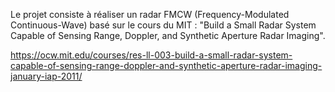 Le projet consiste à réaliser un radar FMCW (Frequency-Modulated Continuous-Wave) basé
sur le cours du MIT : "Build a Small Radar System Capable of Sensing Range, Doppler, and
Synthetic Aperture Radar Imaging".

https://ocw.mit.edu/courses/res-ll-003-build-a-small-radar-system-capable-of-sensing-range-doppler-and-synthetic-aperture-radar-imaging-january-iap-2011/
